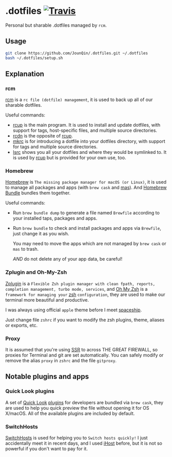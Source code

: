 # .dotfiles [![Travis](https://img.shields.io/travis/com/JounQin/.dotfiles.svg)](https://travis-ci.com/JounQin/.dotfiles)

Personal but sharable .dotfiles managed by `rcm`.

## Usage

```sh
git clone https://github.com/JounQin/.dotfiles.git ~/.dotfiles
bash ~/.dotfiles/setup.sh
```

## Explanation

### rcm

[rcm](https://github.com/thoughtbot/rcm) is a `rc file (dotfile) management`, it is used to back up all of our sharable dotfiles.

Useful commands:

- [rcup] is the main program. It is used to install and update dotfiles, with support for tags, host-specific files, and multiple source directories.
- [rcdn] is the opposite of [rcup].
- [mkrc][mkrc] is for introducing a dotfile into your dotfiles directory, with support for tags and multiple source directories.
- [lsrc] shows you all your dotfiles and where they would be symlinked to. It is used by [rcup] but is provided for your own use, too.

[rcup]: http://thoughtbot.github.io/rcm/rcup.1.html
[mkrc]: http://thoughtbot.github.io/rcm/mkrc.1.html
[rcdn]: http://thoughtbot.github.io/rcm/rcdn.1.html
[lsrc]: http://thoughtbot.github.io/rcm/lsrc.1.html

### Homebrew

[Homebrew](https://brew.sh) is `The missing package manager for macOS (or Linux)`, it is used to manage all packages and apps (with `brew cask` and [mas](https://github.com/mas-cli/mas)).
And [Homebrew Bundle](https://github.com/Homebrew/homebrew-bundle) bundles them together.

Useful commands:

- Run `brew bundle dump` to generate a file named `Brewfile` according to your installed taps, packages and apps.

- Run `brew bundle` to check and install packages and apps via `Brewfile`, just change it as you wish.

  You may need to move the apps which are not managed by `brew cask` or `mas` to trash.

  _AND_ do not delete any of your app data, be careful!

### Zplugin and Oh-My-Zsh

[Zplugin](https://github.com/zdharma/zplugin) is a `Flexible Zsh plugin manager with clean fpath, reports, completion management, turbo mode, services`, and [Oh My Zsh](https://ohmyz.sh) is a `framework for managing your` [zsh](https://www.zsh.org) `configuration`,
they are used to make our terminal more beautiful and productive.

I was always using official `apple` theme before I meet [spaceship](https://github.com/denysdovhan/spaceship-prompt).

Just change file `zshrc` if you want to modify the zsh plugins, theme, aliases or exports, etc.

### Proxy

It is assumed that you're using [SSR](https://github.com/qinyuhang/ShadowsocksX-NG-R) to across THE GREAT FIREWALL, so proxies for Terminal and git are set automatically.
You can safely modify or remove the alias `proxy` in `zshrc` and the file `gitproxy`.

## Notable plugins and apps

### Quick Look plugins

A set of [Quick Look](http://en.wikipedia.org/wiki/Quick_Look) [plugins](https://github.com/sindresorhus/quick-look-plugins) for developers are bundled via `brew cask`, they are used to help you quick preview the file without opening it for OS X/macOS.
All of the available plugins are included by default.

### SwitchHosts

[SwitchHosts](https://oldj.github.io/SwitchHosts) is used for helping you to `Switch hosts quickly!`
I just accidentally meet it in recent days, and I used [iHost](https://toolinbox.net/iHosts) before, but it is not so powerful if you don't want to pay for it.
